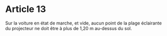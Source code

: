 # Article 13

Sur la voiture en état de marche, et vide, aucun point de la plage éclairante du projecteur ne doit être à plus de 1,20 m au-dessus du sol.
